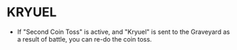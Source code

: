 # KRYUEL

*   If "Second Coin Toss" is active, and "Kryuel" is sent to the Graveyard as a result of battle, you can re-do the coin toss.
